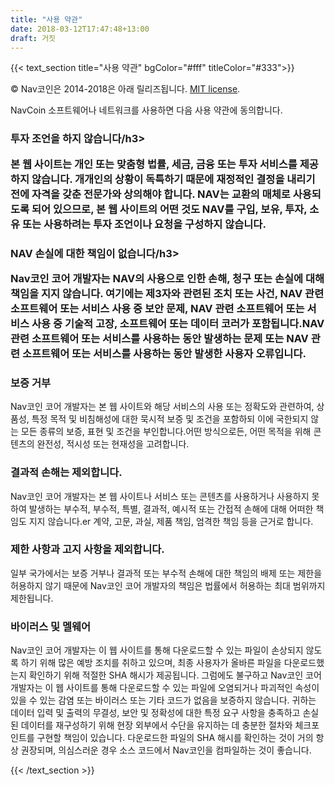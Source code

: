 ```yaml
---
title: "사용 약관"
date: 2018-03-12T17:47:48+13:00
draft: 거짓
---
```

{{< text_section
    title="사용 약관"
    bgColor="#fff"
    titleColor="#333">}}

<p>© Nav코인은 2014-2018은 아래 릴리즈됩니다. <a href="http://opensource.org/licenses/mit-license.php">MIT license</a>.</p>

<p>NavCoin 소프트웨어나 네트워크를 사용하면 다음 사용 약관에 동의합니다.</p>

<h3>투자 조언을 하지 않습니다/h3>
<p>본 웹 사이트는 개인 또는 맞춤형 법률, 세금, 금융 또는 투자 서비스를 제공하지 않습니다. 개개인의 상황이 독특하기 때문에 재정적인 결정을 내리기 전에 자격을 갖춘 전문가와 상의해야 합니다. NAV는 교환의 매체로 사용되도록 되어 있으므로, 본 웹 사이트의 어떤 것도 NAV를 구입, 보유, 투자, 소유 또는 사용하려는 투자 조언이나 요청을 구성하지 않습니다.</p>

<h3>NAV 손실에 대한 책임이 없습니다/h3>
<p>Nav코인 코어 개발자는 NAV의 사용으로 인한 손해, 청구 또는 손실에 대해 책임을 지지 않습니다. 여기에는 제3자와 관련된 조치 또는 사건, NAV 관련 소프트웨어 또는 서비스 사용 중 보안 문제, NAV 관련 소프트웨어 또는 서비스 사용 중 기술적 고장, 소프트웨어 또는 데이터 코러가 포함됩니다.NAV 관련 소프트웨어 또는 서비스를 사용하는 동안 발생하는 문제 또는 NAV 관련 소프트웨어 또는 서비스를 사용하는 동안 발생한 사용자 오류입니다.</p>

<h3>보증 거부</h3>
<p>Nav코인 코어 개발자는 본 웹 사이트와 해당 서비스의 사용 또는 정확도와 관련하여, 상품성, 특정 목적 및 비침해성에 대한 묵시적 보증 및 조건을 포함하되 이에 국한되지 않는 모든 종류의 보증, 표현 및 조건을 부인합니다.어떤 방식으로든, 어떤 목적을 위해 콘텐츠의 완전성, 적시성 또는 현재성을 고려합니다.</p>

<h3>결과적 손해는 제외합니다.</h3>
<p>Nav코인 코어 개발자는 본 웹 사이트나 서비스 또는 콘텐츠를 사용하거나 사용하지 못하여 발생하는 부수적, 부수적, 특별, 결과적, 예시적 또는 간접적 손해에 대해 어떠한 책임도 지지 않습니다.er 계약, 고문, 과실, 제품 책임, 엄격한 책임 등을 근거로 합니다.</p>

<h3>제한 사항과 고지 사항을 제외합니다.</h3>
<p>일부 국가에서는 보증 거부나 결과적 또는 부수적 손해에 대한 책임의 배제 또는 제한을 허용하지 않기 때문에 Nav코인 코어 개발자의 책임은 법률에서 허용하는 최대 범위까지 제한됩니다.</p>

<h3>바이러스 및 멜웨어</h3>
<p>Nav코인 코어 개발자는 이 웹 사이트를 통해 다운로드할 수 있는 파일이 손상되지 않도록 하기 위해 많은 예방 조치를 취하고 있으며, 최종 사용자가 올바른 파일을 다운로드했는지 확인하기 위해 적절한 SHA 해시가 제공됩니다. 그럼에도 불구하고 Nav코인 코어 개발자는 이 웹 사이트를 통해 다운로드할 수 있는 파일에 오염되거나 파괴적인 속성이 있을 수 있는 감염 또는 바이러스 또는 기타 코드가 없음을 보증하지 않습니다. 귀하는 데이터 입력 및 출력의 무결성, 보안 및 정확성에 대한 특정 요구 사항을 충족하고 손실된 데이터를 재구성하기 위해 현장 외부에서 수단을 유지하는 데 충분한 절차와 체크포인트를 구현할 책임이 있습니다. 다운로드한 파일의 SHA 해시를 확인하는 것이 거의 항상 권장되며, 의심스러운 경우 소스 코드에서 Nav코인을 컴파일하는 것이 좋습니다.</p>
{{< /text_section >}}
